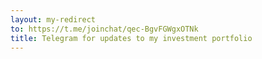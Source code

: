 ```yaml
---
layout: my-redirect
to: https://t.me/joinchat/qec-BgvFGWgxOTNk
title: Telegram for updates to my investment portfolio
---
```

